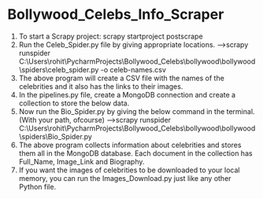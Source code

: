 # Bollywood_Celebs_Info_Scraper
1. To start a Scrapy project: scrapy startproject postscrape
2. Run the Celeb_Spider.py file by giving appropriate locations.
-->scrapy runspider C:\Users\rohit\PycharmProjects\Bollywood_Celebs\bollywood\bollywood\spiders\celeb_spider.py -o celeb-names.csv
3. The above program will create a CSV file with the names of the celebrities and it also has the links to their images.
4. In the pipelines.py file, create a MongoDB connection and create a collection to store the below data.
5. Now run the Bio_Spider.py by giving the below command in the terminal. (With your path, ofcourse) 
-->scrapy runspider C:\Users\rohit\PycharmProjects\Bollywood_Celebs\bollywood\bollywood\spiders\Bio_Spider.py
6. The above program collects information about celebrities and stores them all in the MongoDB database. Each document in the collection has Full_Name, Image_Link and Biography.
7. If you want the images of celebrities to be downloaded to your local memory, you can run the Images_Download.py just like any other Python file. 
